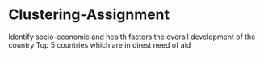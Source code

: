 # Clustering-Assignment
Identify socio-economic and health factors the overall development of the country  Top 5 countries which are in direst need of aid 
